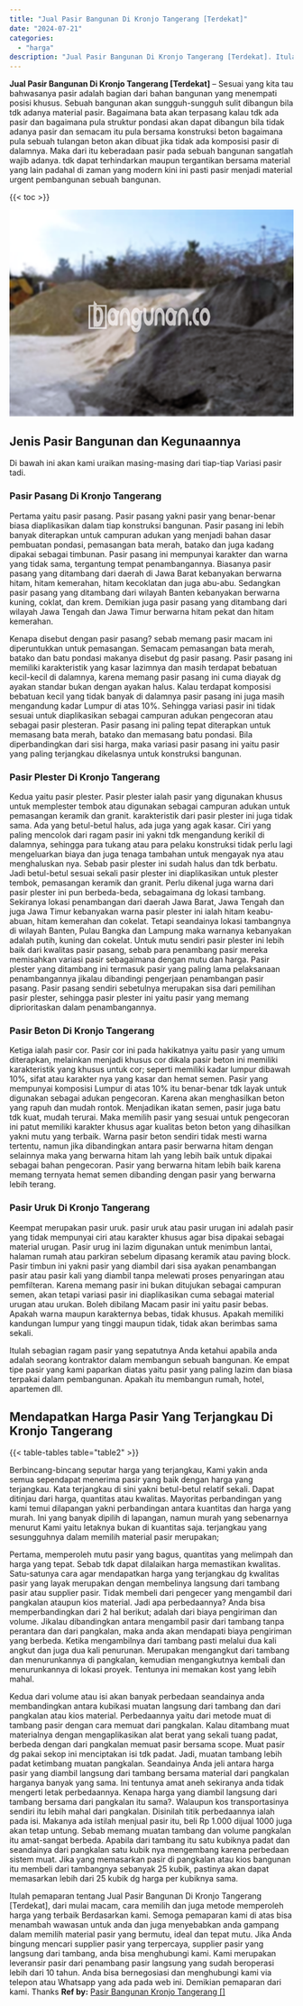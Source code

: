 ```yaml
---
title: "Jual Pasir Bangunan Di Kronjo Tangerang [Terdekat]"
date: "2024-07-21"
categories: 
  - "harga"
description: "Jual Pasir Bangunan Di Kronjo Tangerang [Terdekat]. Itulah pemaparan tentang Jual Pasir Bangunan Di Kronjo Tangerang [Terdekat], dari mulai macam, cara mem..."
---
```


**Jual Pasir Bangunan Di Kronjo Tangerang \[Terdekat\]** – Sesuai yang kita tau bahwasanya pasir adalah bagian dari bahan bangunan yang menempati posisi khusus. Sebuah bangunan akan sungguh-sungguh sulit dibangun bila tdk adanya material pasir. Bagaimana bata akan terpasang kalau tdk ada pasir dan bagaimana pula struktur pondasi akan dapat dibangun bila tidak adanya pasir dan semacam itu pula bersama konstruksi beton bagaimana pula sebuah tulangan beton akan dibuat jika tidak ada komposisi pasir di dalamnya. Maka dari itu keberadaan pasir pada sebuah bangunan sangatlah wajib adanya. tdk dapat terhindarkan maupun tergantikan bersama material yang lain padahal di zaman yang modern kini ini pasti pasir menjadi material urgent pembangunan sebuah bangunan.

{{< toc >}}

![Jual Pasir Bangunan Di Kronjo Tangerang [Terdekat]](/images/jual-pasir-bangunan-43.png)

## Jenis Pasir Bangunan dan Kegunaannya

Di bawah ini akan kami uraikan masing-masing dari tiap-tiap Variasi pasir tadi.

### Pasir Pasang Di Kronjo Tangerang

Pertama yaitu pasir pasang. Pasir pasang yakni pasir yang benar-benar biasa diaplikasikan dalam tiap konstruksi bangunan. Pasir pasang ini lebih banyak diterapkan untuk campuran adukan yang menjadi bahan dasar pembuatan pondasi, pemasangan bata merah, batako dan juga kadang dipakai sebagai timbunan. Pasir pasang ini mempunyai karakter dan warna yang tidak sama, tergantung tempat penambangannya. Biasanya pasir pasang yang ditambang dari daerah di Jawa Barat kebanyakan berwarna hitam, hitam kemerahan, hitam kecoklatan dan juga abu-abu. Sedangkan pasir pasang yang ditambang dari wilayah Banten kebanyakan berwarna kuning, coklat, dan krem. Demikian juga pasir pasang yang ditambang dari wilayah Jawa Tengah dan Jawa Timur berwarna hitam pekat dan hitam kemerahan.

Kenapa disebut dengan pasir pasang? sebab memang pasir macam ini diperuntukkan untuk pemasangan. Semacam pemasangan bata merah, batako dan batu pondasi makanya disebut dg pasir pasang. Pasir pasang ini memiliki karakteristik yang kasar lazimnya dan masih terdapat bebatuan kecil-kecil di dalamnya, karena memang pasir pasang ini cuma diayak dg ayakan standar bukan dengan ayakan halus. Kalau terdapat komposisi bebatuan kecil yang tidak banyak di dalamnya pasir pasang ini juga masih mengandung kadar Lumpur di atas 10%. Sehingga variasi pasir ini tidak sesuai untuk diaplikasikan sebagai campuran adukan pengecoran atau sebagai pasir plesteran. Pasir pasang ini paling tepat diterapkan untuk memasang bata merah, batako dan memasang batu pondasi. Bila diperbandingkan dari sisi harga, maka variasi pasir pasang ini yaitu pasir yang paling terjangkau dikelasnya untuk konstruksi bangunan.

### Pasir Plester Di Kronjo Tangerang

Kedua yaitu pasir plester. Pasir plester ialah pasir yang digunakan khusus untuk memplester tembok atau digunakan sebagai campuran adukan untuk pemasangan keramik dan granit. karakteristik dari pasir plester ini juga tidak sama. Ada yang betul-betul halus, ada juga yang agak kasar. Ciri yang paling mencolok dari ragam pasir ini yakni tdk mengandung kerikil di dalamnya, sehingga para tukang atau para pelaku konstruksi tidak perlu lagi mengeluarkan biaya dan juga tenaga tambahan untuk mengayak nya atau menghaluskan nya. Sebab pasir plester ini sudah halus dan tdk berbatu. Jadi betul-betul sesuai sekali pasir plester ini diaplikasikan untuk plester tembok, pemasangan keramik dan granit. Perlu dikenal juga warna dari pasir plester ini pun berbeda-beda, sebagaimana dg lokasi tambang. Sekiranya lokasi penambangan dari daerah Jawa Barat, Jawa Tengah dan juga Jawa Timur kebanyakan warna pasir plester ini ialah hitam keabu-abuan, hitam kemerahan dan cokelat. Tetapi seandainya lokasi tambangnya di wilayah Banten, Pulau Bangka dan Lampung maka warnanya kebanyakan adalah putih, kuning dan cokelat. Untuk mutu sendiri pasir plester ini lebih baik dari kwalitas pasir pasang, sebab para penambang pasir mereka memisahkan variasi pasir sebagaimana dengan mutu dan harga. Pasir plester yang ditambang ini termasuk pasir yang paling lama pelaksanaan penambangannya jikalau dibandingi pengerjaan penambangan pasir pasang. Pasir pasang sendiri sebetulnya merupakan sisa dari pemilihan pasir plester, sehingga pasir plester ini yaitu pasir yang memang diprioritaskan dalam penambangannya.

### Pasir Beton Di Kronjo Tangerang

Ketiga ialah pasir cor. Pasir cor ini pada hakikatnya yaitu pasir yang umum diterapkan, melainkan menjadi khusus cor dikala pasir beton ini memiliki karakteristik yang khusus untuk cor; seperti memiliki kadar lumpur dibawah 10%, sifat atau karakter nya yang kasar dan hemat semen. Pasir yang mempunyai komposisi Lumpur di atas 10% itu benar-benar tdk layak untuk digunakan sebagai adukan pengecoran. Karena akan menghasilkan beton yang rapuh dan mudah rontok. Menjadikan ikatan semen, pasir juga batu tdk kuat, mudah terurai. Maka memilih pasir yang sesuai untuk pengecoran ini patut memiliki karakter khusus agar kualitas beton beton yang dihasilkan yakni mutu yang terbaik. Warna pasir beton sendiri tidak mesti warna tertentu, namun jika dibandingkan antara pasir berwarna hitam dengan selainnya maka yang berwarna hitam lah yang lebih baik untuk dipakai sebagai bahan pengecoran. Pasir yang berwarna hitam lebih baik karena memang ternyata hemat semen dibanding dengan pasir yang berwarna lebih terang.

### Pasir Uruk Di Kronjo Tangerang

Keempat merupakan pasir uruk. pasir uruk atau pasir urugan ini adalah pasir yang tidak mempunyai ciri atau karakter khusus agar bisa dipakai sebagai material urugan. Pasir urug ini lazim digunakan untuk menimbun lantai, halaman rumah atau parkiran sebelum dipasang keramik atau paving block. Pasir timbun ini yakni pasir yang diambil dari sisa ayakan penambangan pasir atau pasir kali yang diambil tanpa melewati proses penyaringan atau pemfilteran. Karena memang pasir ini bukan ditujukan sebagai campuran semen, akan tetapi variasi pasir ini diaplikasikan cuma sebagai material urugan atau urukan. Boleh dibilang Macam pasir ini yaitu pasir bebas. Apakah warna maupun karakternya bebas, tidak khusus. Apakah memiliki kandungan lumpur yang tinggi maupun tidak, tidak akan berimbas sama sekali.

Itulah sebagian ragam pasir yang sepatutnya Anda ketahui apabila anda adalah seorang kontraktor dalam membangun sebuah bangunan. Ke empat tipe pasir yang kami paparkan diatas yaitu pasir yang paling lazim dan biasa terpakai dalam pembangunan. Apakah itu membangun rumah, hotel, apartemen dll.

## Mendapatkan Harga Pasir Yang Terjangkau Di Kronjo Tangerang

{{< table-tables table="table2" >}}

Berbincang-bincang seputar harga yang terjangkau, Kami yakin anda semua sependapat menerima pasir yang baik dengan harga yang terjangkau. Kata terjangkau di sini yakni betul-betul relatif sekali. Dapat ditinjau dari harga, quantitas atau kwalitas. Mayoritas perbandingan yang kami temui dilapangan yakni perbandingan antara kuantitas dan harga yang murah. Ini yang banyak dipilih di lapangan, namun murah yang sebenarnya menurut Kami yaitu letaknya bukan di kuantitas saja. terjangkau yang sesungguhnya dalam memilih material pasir merupakan;

Pertama, memperoleh mutu pasir yang bagus, quantitas yang melimpah dan harga yang tepat. Sebab tdk dapat dilalaikan harga memastikan kwalitas. Satu-satunya cara agar mendapatkan harga yang terjangkau dg kwalitas pasir yang layak merupakan dengan membelinya langsung dari tambang pasir atau supplier pasir. Tidak membeli dari pengecer yang mengambil dari pangkalan ataupun kios material. Jadi apa perbedaannya? Anda bisa memperbandingkan dari 2 hal berikut; adalah dari biaya pengiriman dan volume. Jikalau dibandingkan antara mengambil pasir dari tambang tanpa perantara dan dari pangkalan, maka anda akan mendapati biaya pengiriman yang berbeda. Ketika mengambilnya dari tambang pasti melalui dua kali angkut dan juga dua kali penurunan. Merupakan mengangkut dari tambang dan menurunkannya di pangkalan, kemudian mengangkutnya kembali dan menurunkannya di lokasi proyek. Tentunya ini memakan kost yang lebih mahal.

Kedua dari volume atau isi akan banyak perbedaan seandainya anda membandingkan antara kubikasi muatan langsung dari tambang dan dari pangkalan atau kios material. Perbedaannya yaitu dari metode muat di tambang pasir dengan cara memuat dari pangkalan. Kalau ditambang muat materialnya dengan mengaplikasikan alat berat yang sekali tuang padat, berbeda dengan dari pangkalan memuat pasir bersama scope. Muat pasir dg pakai sekop ini menciptakan isi tdk padat. Jadi, muatan tambang lebih padat ketimbang muatan pangkalan. Seandainya Anda jeli antara harga pasir yang diambil langsung dari tambang bersama material dari pangkalan harganya banyak yang sama. Ini tentunya amat aneh sekiranya anda tidak mengerti letak perbedaannya. Kenapa harga yang diambil langsung dari tambang bersama dari pangkalan itu sama?. Walaupun kos transportasinya sendiri itu lebih mahal dari pangkalan. Disinilah titik perbedaannya ialah pada isi. Makanya ada istilah menjual pasir itu, beli Rp 1.000 dijual 1000 juga akan tetap untung. Sebab memang muatan tambang dan volume pangkalan itu amat-sangat berbeda. Apabila dari tambang itu satu kubiknya padat dan seandainya dari pangkalan satu kubik nya mengembang karena perbedaan sistem muat. Jika yang memasarkan pasir di pangkalan atau kios bangunan itu membeli dari tambangnya sebanyak 25 kubik, pastinya akan dapat memasarkan lebih dari 25 kubik dg harga per kubiknya sama.

Itulah pemaparan tentang Jual Pasir Bangunan Di Kronjo Tangerang \[Terdekat\], dari mulai macam, cara memilih dan juga metode memperoleh harga yang terbaik Berdasarkan kami. Semoga pemaparan kami di atas bisa menambah wawasan untuk anda dan juga menyebabkan anda gampang dalam memilih material pasir yang bermutu, ideal dan tepat mutu. Jika Anda bingung mencari supplier pasir yang terpercaya, supplier pasir yang langsung dari tambang, anda bisa menghubungi kami. Kami merupakan leveransir pasir dari penambang pasir langsung yang sudah beroperasi lebih dari 10 tahun. Anda bisa bernegosiasi dan menghubungi kami via telepon atau Whatsapp yang ada pada web ini. Demikian pemaparan dari kami. Thanks
**Ref by:** [Pasir Bangunan Kronjo Tangerang []](https://id.wikipedia.org/wiki/Pasir)

